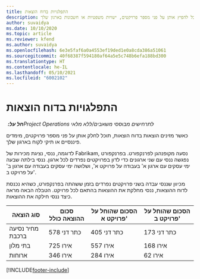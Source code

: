 ```yaml
---
title: התפלגויות בדוח הוצאות
description: כאשר מזינים הוצאות בדוח הוצאות, תוכל להפיץ אותן על פני מספר פרויקטים, ישויות משפטיות או חשבונות בארגון שלך.
author: suvaidya
ms.date: 10/10/2020
ms.topic: article
ms.reviewer: kfend
ms.author: suvaidya
ms.openlocfilehash: 6e3e5faf6a0a4553ef19ded1e0a8cda386a51061
ms.sourcegitcommit: 40f68387f594180af64a5e5c748b6efa188bd300
ms.translationtype: HT
ms.contentlocale: he-IL
ms.lasthandoff: 05/10/2021
ms.locfileid: "6002102"
---
```

# <a name="distributions-on-an-expense-report"></a>התפלגויות בדוח הוצאות

_**חל על:** ‏Project Operations לתרחישים מבוססי משאבים/ללא מלאי_

כאשר מזינים הוצאות בדוח הוצאות, תוכל לחלק אותן על פני מספר פרויקטים, מימדים פיננסיים או תיקי לקוח בארגון שלך.

לדוגמה, ננסי, נציגת מכירות של Fabrikam, נסעה מקופנהגן לפרנקפורט. בפרנקפורט נפגשה ננסי עם שני ארגונים כדי לדון בפרויקטים נפרדים לכל ארגון. ננסי בילתה שבעה ימי עסקים עם ארגון א' בעבודה על פרויקט א', ושלושה ימי עסקים בעבודה עם ארגון ב' על פרויקט ב'.

מכיוון שננסי עבדה בשני פרויקטים נפרדים בזמן ששהתה בפרנקפורט, כשהיא נכנסת לדוח ההוצאות, ננסי מחלקת את ההוצאות בהתאם לכל פרויקט. הטבלה הבאה מראה כיצד ננסי חילקה את ההוצאות.

| סוג הוצאה | סכום ההוצאה כולל | הסכום שהוחל על פרויקט א' | הסכום שהוחל על פרויקט ב' |
|--------------|----------------------|---------------------------------|---------------------------------|
| מחיר נסיעה ברכבת   | 578 כתר דני              | 405 כתר דני                         | 173 כתר דני                         |
| בתי מלון        | 725‎ אירו              | 557‎ אירו                         | 168‎ אירו                         |
| ארוחות        | 346‎ אירו              | 284‎ אירו                         | 62‎ אירו                          |


[!INCLUDE[footer-include](../includes/footer-banner.md)]